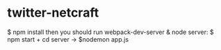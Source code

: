 # twitter-netcraft

$ npm install
then you should run webpack-dev-server & node server:
$ npm start
+
cd server -> $nodemon app.js
```